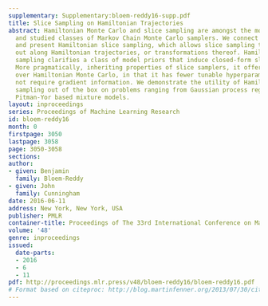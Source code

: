 ```yaml
---
supplementary: Supplementary:bloem-reddy16-supp.pdf
title: Slice Sampling on Hamiltonian Trajectories
abstract: Hamiltonian Monte Carlo and slice sampling are amongst the most widely used
  and studied classes of Markov Chain Monte Carlo samplers. We connect these two methods
  and present Hamiltonian slice sampling, which allows slice sampling to be carried
  out along Hamiltonian trajectories, or transformations thereof. Hamiltonian slice
  sampling clarifies a class of model priors that induce closed-form slice samplers.
  More pragmatically, inheriting properties of slice samplers, it offers advantages
  over Hamiltonian Monte Carlo, in that it has fewer tunable hyperparameters and does
  not require gradient information. We demonstrate the utility of Hamiltonian slice
  sampling out of the box on problems ranging from Gaussian process regression to
  Pitman-Yor based mixture models.
layout: inproceedings
series: Proceedings of Machine Learning Research
id: bloem-reddy16
month: 0
firstpage: 3050
lastpage: 3058
page: 3050-3058
sections: 
author:
- given: Benjamin
  family: Bloem-Reddy
- given: John
  family: Cunningham
date: 2016-06-11
address: New York, New York, USA
publisher: PMLR
container-title: Proceedings of The 33rd International Conference on Machine Learning
volume: '48'
genre: inproceedings
issued:
  date-parts:
  - 2016
  - 6
  - 11
pdf: http://proceedings.mlr.press/v48/bloem-reddy16/bloem-reddy16.pdf
# Format based on citeproc: http://blog.martinfenner.org/2013/07/30/citeproc-yaml-for-bibliographies/
---
```

